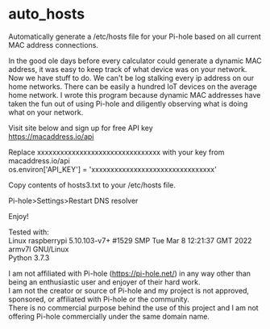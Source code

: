 # auto_hosts

Automatically generate a /etc/hosts file for your Pi-hole based on all current MAC address connections.

In the good ole days before every calculator could generate a dynamic MAC address, it was easy to keep track of what device was on your network.
Now we have stuff to do.  We can't be log stalking every ip address on our home networks.  There can be easily a hundred IoT devices on the average home network.
I wrote this program because dynamic MAC addresses have taken the fun out of using Pi-hole and diligently observing what is doing what on your network.

Visit site below and sign up for free API key  
https://macaddress.io/api

Replace                  xxxxxxxxxxxxxxxxxxxxxxxxxxxxxxxx with your key from macaddress.io/api  
os.environ['API_KEY'] = 'xxxxxxxxxxxxxxxxxxxxxxxxxxxxxxxx'

Copy contents of hosts3.txt to your /etc/hosts file.   

Pi-hole>Settings>Restart DNS resolver

Enjoy!

Tested with:  
Linux raspberrypi 5.10.103-v7+ #1529 SMP Tue Mar 8 12:21:37 GMT 2022 armv7l GNU/Linux  
Python 3.7.3  

I am not affiliated with Pi-hole (https://pi-hole.net/) in any way other than being an enthusiastic user and enjoyer of their hard work.  
I am not the creator or source of Pi-hole and my project is not approved, sponsored, or affiliated with Pi-hole or the community.  
There is no commercial purpose behind the use of this project and I am not offering Pi-hole commercially under the same domain name.  
